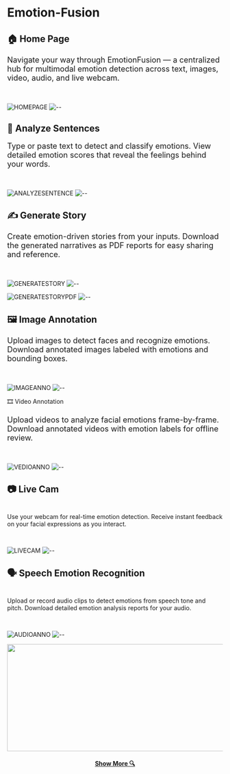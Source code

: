 # Emotion-Fusion

## 🏠 Home Page

<p style="font-size:18px; font-weight:normal;">Navigate your way through EmotionFusion — a centralized hub for multimodal emotion detection across text, images, video, audio, and live webcam.</p><br>

![HOMEPAGE](https://github.com/user-attachments/assets/99efcfbb-f82a-44b8-9d54-754077172977)
![--](https://raw.githubusercontent.com/andreasbm/readme/master/assets/lines/rainbow.png)

## 🧠 Analyze Sentences
<p style="font-size:18px; font-weight:normal;">Type or paste text to detect and classify emotions. View detailed emotion scores that reveal the feelings behind your words.</p><br>

![ANALYZESENTENCE](https://github.com/user-attachments/assets/24583cea-189c-4c6d-b814-841c60bae9bd)
![--](https://raw.githubusercontent.com/andreasbm/readme/master/assets/lines/rainbow.png)

## ✍️ Generate Story
<p style="font-size:18px; font-weight:normal;">Create emotion-driven stories from your inputs. Download the generated narratives as PDF reports for easy sharing and reference.</p><br>

![GENERATESTORY](https://github.com/user-attachments/assets/75f84329-1d18-458c-a920-50d70d1431a9)
![--](https://raw.githubusercontent.com/andreasbm/readme/master/assets/lines/rainbow.png)

![GENERATESTORYPDF](https://github.com/user-attachments/assets/9774dfb4-a2de-457e-963b-e027116adb6a)
![--](https://raw.githubusercontent.com/andreasbm/readme/master/assets/lines/rainbow.png)

## 🖼️ Image Annotation
<p style="font-size:18px; font-weight:normal;">Upload images to detect faces and recognize emotions. Download annotated images labeled with emotions and bounding boxes.</p><br>

![IMAGEANNO](https://github.com/user-attachments/assets/a872026f-ab6f-409f-b61e-926dde5a65de)
![--](https://raw.githubusercontent.com/andreasbm/readme/master/assets/lines/rainbow.png)

🎞️ Video Annotation
<p style="font-size:18px; font-weight:normal;">Upload videos to analyze facial emotions frame-by-frame. Download annotated videos with emotion labels for offline review.</p><br>

![VEDIOANNO](https://github.com/user-attachments/assets/8b1f8056-aefe-4bc1-ab10-2aff90f1dd06)
![--](https://raw.githubusercontent.com/andreasbm/readme/master/assets/lines/rainbow.png)

## 📷 Live Cam
<p style="font-size:18px; font-weight:normal;"></p><br>Use your webcam for real-time emotion detection. Receive instant feedback on your facial expressions as you interact.</p><br>

![LIVECAM](https://github.com/user-attachments/assets/22199eb6-47d4-4608-af04-a5a7f82d41ac)
![--](https://raw.githubusercontent.com/andreasbm/readme/master/assets/lines/rainbow.png)

## 🗣️ Speech Emotion Recognition
<p style="font-size:18px; font-weight:normal;"></p><br>Upload or record audio clips to detect emotions from speech tone and pitch. Download detailed emotion analysis reports for your audio.</p><br>

![AUDIOANNO](https://github.com/user-attachments/assets/e0d4db32-4adc-4854-a713-7a0c5effd00f)
![--](https://raw.githubusercontent.com/andreasbm/readme/master/assets/lines/rainbow.png)

<img src="https://raw.githubusercontent.com/BEPb/BEPb/194bc176c0b3f2ef01a883ff206499b86c5ce72f/assets/Bottom_down.svg" width="4000" height="250" />
<h4 align="center">
<h4 align="center">
  <a href="https://sites.google.com/view/jagadeeshr" title="Portfolio"> Show More 🔍</a>
</h4>
